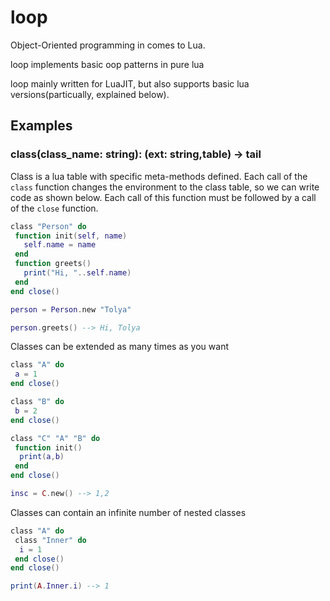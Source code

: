 # loop
Object-Oriented programming in comes to Lua.

loop implements basic oop patterns in pure lua

loop mainly written for LuaJIT, but also supports basic lua versions(particually, explained below).

## Examples

### class(class_name: string): (ext: string,table) -> tail
Class is a lua table with specific meta-methods defined.
Each call of the `class` function changes the environment to the class table, so we can write code as shown below. Each call of this function must be followed by a call of the `close` function.

 ```lua
class "Person" do
  function init(self, name)
    self.name = name
  end
  function greets()
    print("Hi, "..self.name)
  end
end close()

person = Person.new "Tolya"

person.greets() --> Hi, Tolya
 ```

Classes can be extended as many times as you want
```lua
class "A" do 
 a = 1 
end close()

class "B" do
 b = 2 
end close()

class "C" "A" "B" do
 function init() 
  print(a,b) 
 end
end close()

insc = C.new() --> 1,2
```

Classes can contain an infinite number of nested classes
```lua
class "A" do
 class "Inner" do
  i = 1
 end close()
end close()

print(A.Inner.i) --> 1
```
